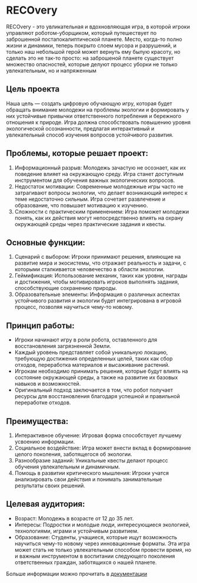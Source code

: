 # RECOvery
RECOvery - это увликательная и вдохновляющая игра, в которой игроки управляют роботом-уборщиком, который путешествует по заброшенной постапокалиптической планете. Место, когда-то полно жизни и динамики, теперь покрыто слоем мусора и разрушений, и только наш небольшой герой может вернуть ему былую красоту, но сделать это не так-то просто: на заброшеной планете существует множество опасностей, которые делуют процесс уборки не только увлекательным, но и напряженным
## Цель проекта 
Наша цель — создать цифровую обучающую игру, которая будет обращать внимание молодежи на проблемы экологии и формировать у них устойчивые привычки ответственного потребления и бережного отношения к природе. Игра должна способствовать повышению уровня экологической осознанности, предлагая интерактивный и увлекательный способ изучения вопросов устойчивого развития.
## Проблемы, которые решает проект:
1. Информационный разрыв: Молодежь зачастую не осознает, как их поведение влияет на окружающую среду. Игра станет доступным инструментом для обучения важных экологических вопросов.
2. Недостаток мотивации: Современные молодежные игры часто не затрагивают вопросы экологии, что делает возникающий интерес к теме недостаточно сильным. Игра сочетает развлечение и образование, что повышает мотивацию к изучению.
3. Сложности с практическим применением: Игра поможет молодежи понять, как их действия могут непосредственно влиять на охрану окружающей среды через практические задания и квесты.
## Основные функции:
1. Сценарий с выбором: Игроки принимают решения, влияющие на развитие мира и экосистемы, что отражает реальность и задачи, с которыми сталкивается человечество в области экологии.
2. Геймификация: Использование механик, таких как уровни, награды и достижения, чтобы мотивировать игроков выполнять задания, способствующие сохранению природы.
3. Образовательные элементы: Информация о различных аспектах устойчивого развития и экологии будет интегрирована в игровой процесс, позволяя научиться чему-то новому.
## Принцип работы:
- Игроки начинают игру в роли робота, оставленного для восстановления загрязненной Земли.
- Каждый уровень представляет собой уникальную локацию, требующую достижения определенных целей, таких как сбор отходов, переработка материалов и высаживание растений.
- Игрокам необходимо принимать решения, которые будут влиять на состояние окружающей среды, а также на развитие их базовых навыков и возможностей.
- Оригинальный подход заключается в том, что робот получает ресурсы для восстановления благодаря успешной и правильной переработке отходов.
## Преимущества:
1. Интерактивное обучение: Игровая форма способствует лучшему усвоению информации.
2. Социальное воздействие: Игра может внести вклад в формирование целого поколения, заботящегося об экологии.
3. Разнообразие заданий: Уникальные квесты делают процесс обучения увлекательным и динамичным.
4. Помощь в развитии критического мышления: Игроки учатся анализировать свои действия и понимать занимательные результаты своих решений.
## Целевая аудитория:
- Возраст: Молодежь в возрасте от 12 до 35 лет.
- Интересы: Подростки и молодые люди, интересующиеся экологией, технологиями, играми и устойчивым развитием.
- Образование: Студенты, учащиеся, которые ищут возможность научиться чему-то новому через инновационные форматы.
Эта игра может стать не только увлекательным способом провести время, но и важным инструментом в воспитании следующего поколения ответственных граждан, заботящихся о нашей планете.

Больше информации можно прочитать в [документации](https://github.com/KimNasty/Recovery/wiki)
